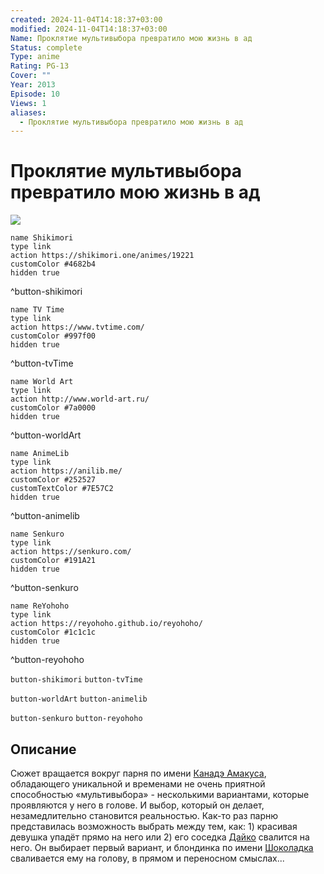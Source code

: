 ```yaml
---
created: 2024-11-04T14:18:37+03:00
modified: 2024-11-04T14:18:37+03:00
Name: Проклятие мультивыбора превратило мою жизнь в ад
Status: complete
Type: anime
Rating: PG-13
Cover: ""
Year: 2013
Episode: 10
Views: 1
aliases:
  - Проклятие мультивыбора превратило мою жизнь в ад
---
```


# Проклятие мультивыбора превратило мою жизнь в ад

![](https://nyaa.shikimori.one/uploads/poster/animes/19221/d3745a6aeb168ee6614d082d5e56fe4d.jpeg)

```button
name Shikimori
type link
action https://shikimori.one/animes/19221
customColor #4682b4
hidden true
```
^button-shikimori

```button
name TV Time
type link
action https://www.tvtime.com/
customColor #997f00
hidden true
```
^button-tvTime

```button
name World Art
type link
action http://www.world-art.ru/
customColor #7a0000
hidden true
```
^button-worldArt

```button
name AnimeLib
type link
action https://anilib.me/
customColor #252527
customTextColor #7E57C2
hidden true
```
^button-animelib

```button
name Senkuro
type link
action https://senkuro.com/
customColor #191A21
hidden true
```
^button-senkuro

```button
name ReYohoho
type link
action https://reyohoho.github.io/reyohoho/
customColor #1c1c1c
hidden true
```
^button-reyohoho

`button-shikimori` `button-tvTime`

`button-worldArt` `button-animelib`

`button-senkuro` `button-reyohoho`

## Описание

Сюжет вращается вокруг парня по имени [Канадэ Амакуса](https://shikimori.one/characters/81219-kanade-amakusa), обладающего уникальной и временами не очень приятной способностью «мультивыбора» - несколькими вариантами, которые проявляются у него в голове. И выбор, который он делает, незамедлительно становится реальностью. Как-то раз парню представилась возможность выбрать между тем, как: 1) красивая девушка упадёт прямо на него или 2) его соседка [Дайко](https://shikimori.one/characters/96011-daiko-gondou) свалится на него. Он выбирает первый  вариант, и блондинка по имени [Шоколадка](https://shikimori.one/characters/81221-chocolat) сваливается ему на голову, в прямом и переносном смыслах...
